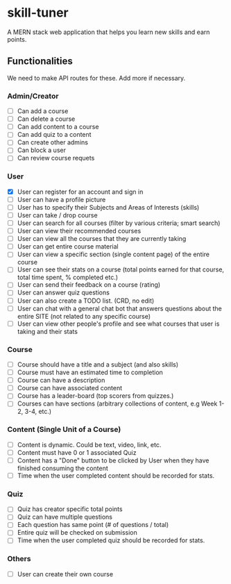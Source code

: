 # skill-tuner

A MERN stack web application that helps you learn new skills and earn points.

## Functionalities

We need to make API routes for these. Add more if necessary.

### Admin/Creator

- [ ] Can add a course
- [ ] Can delete a course
- [ ] Can add content to a course
- [ ] Can add quiz to a content
- [ ] Can create other admins
- [ ] Can block a user
- [ ] Can review course requets

### User

- [x] User can register for an account and sign in
- [ ] User can have a profile picture
- [ ] User has to specify their Subjects and Areas of Interests (skills)
- [ ] User can take / drop course
- [ ] User can search for all courses (filter by various criteria; smart search)
- [ ] User can view their recommended courses
- [ ] User can view all the courses that they are currently taking
- [ ] User can get entire course material
- [ ] User can view a specific section (single content page) of the entire course
- [ ] User can see their stats on a course (total points earned for that course, total time spent, % completed etc.)
- [ ] User can send their feedback on a course (rating)
- [ ] User can answer quiz questions
- [ ] User can also create a TODO list. (CRD, no edit)
- [ ] User can chat with a general chat bot that answers questions about the entire SITE (not related to any specific course)
- [ ] User can view other people's profile and see what courses that user is taking and their stats

### Course

- [ ] Course should have a title and a subject (and also skills)
- [ ] Course must have an estimated time to completion
- [ ] Course can have a description
- [ ] Course can have associated content
- [ ] Course has a leader-board (top scorers from quizzes.)
- [ ] Courses can have sections (arbitrary collections of content, e.g Week 1-2, 3-4, etc.)

### Content (Single Unit of a Course)

- [ ] Content is dynamic. Could be text, video, link, etc.
- [ ] Content must have 0 or 1 associated Quiz
- [ ] Content has a "Done" button to be clicked by User when they have finished
      consuming the content
- [ ] Time when the user completed content should be recorded for stats.

### Quiz

- [ ] Quiz has creator specific total points
- [ ] Quiz can have multiple questions
- [ ] Each question has same point (# of questions / total)
- [ ] Entire quiz will be checked on submission
- [ ] Time when the user completed quiz should be recorded for stats.

### Others

- [ ] User can create their own course
